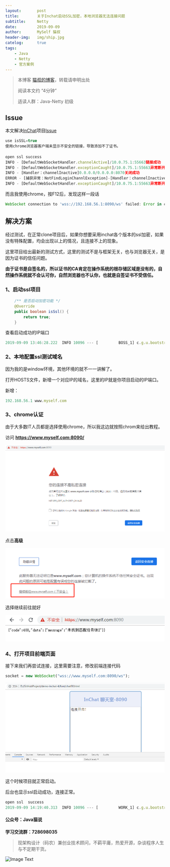 ```yaml
---
layout:       post
title:        关于Inchat启动SSL加密，本地浏览器无法连接问题
subtitle:     Netty
date:         2019-09-09
author:       MySelf 猫叔
header-img:   img/ship.jpg
catelog:      true
tags:
    - Java
    - Netty
    - 官方案例
---
```


> 本博客 [猫叔的博客](https://unclecatmyself.github.io/)，转载请申明出处
>
> 阅读本文约 “4分钟”
>
> 适读人群：Java-Netty 初级

## Issue

本文解决[InChat](https://github.com/AwakenCN/InChat/issues)项目[Issue](https://github.com/AwakenCN/InChat/issues/24)

```js
use isSSL=true
使用chrome浏览器客户端未显示不安全的链接，导致添加不了证书。

open ssl success
INFO - [DefaultWebSocketHandler.channelActive]/10.0.75.1:55663链接成功
INFO - [DefaultWebSocketHandler.exceptionCaught]/10.0.75.1:55663异常断开
INFO - [Handler：channelInactive]0.0.0.0/0.0.0.0:8070关闭成功
ERROR - [捕获异常：NotFindLoginChannlException]-[Handler：channelInactive] 关闭未正常注册链接！
INFO - [DefaultWebSocketHandler.exceptionCaught]/10.0.75.1:55663异常断开
```

而且我使用chrome，按F12后，发现这样一段话

```js
WebSocket connection to 'wss://192.168.56.1:8090/ws' failed: Error in connection establishment: net::ERR_CERT_AUTHORITY_INVALID
```

## 解决方案

经过测试，在正常clone项目后，如果你想要采用inchat各个版本的ssl加密，如果没有特殊配置，均会出现以上的情况，且连接不上的现象。

这里项目给出最新的测试方式，这里的测试不是与框架无关，也与浏览器无关，是因为证书的信任问题。

**由于证书是自签名的，所以证书的CA肯定在操作系统的根存储区域是没有的，自然操作系统就不会认可你，自然浏览器也不认你，也就是自签证书不受信任。**

### 1、启动ssl项目

```java
    /** 是否启动加密功能 */
    @Override
    public boolean isSsl() {
        return true;
    }
```

查看启动成功的IP端口

```js
2019-09-09 13:46:28.222  INFO 10096 --- [         BOSS_1] c.g.u.bootstrap.NettyBootstrapServer     : 服务端启动成功【192.168.56.1:8090】
```

### 2、本地配置ssl测试域名

因为我的是window环境，其他环境的就不一一讲解了。

打开HOSTS文件，新增一个对应IP的域名，这里的IP就是你项目启动的IP端口。

新增：

```js
192.168.56.1 www.myself.com
```

### 3、chrome认证

由于大多数IT人员都是选择使用chrome，所以我这边就按照chrom来给出教程。

访问 **https://www.myself.com:8090/**

![加密1](https://raw.githubusercontent.com/UncleCatMySelf/img-myself/master/img/inchat/ssl-bug/%E5%8A%A0%E5%AF%861.png)

点击**高级**

![加密2](https://raw.githubusercontent.com/UncleCatMySelf/img-myself/master/img/inchat/ssl-bug/%E5%8A%A0%E5%AF%862.png)

选择继续前往就好

![加密3](https://raw.githubusercontent.com/UncleCatMySelf/img-myself/master/img/inchat/ssl-bug/%E5%8A%A0%E5%AF%863.png)

### 4、打开项目前端页面

接下来我们再尝试连接，这里需要注意，修改前端连接代码

```js
socket = new WebSocket("wss://www.myself.com:8090/ws");
```

![okay](https://raw.githubusercontent.com/UncleCatMySelf/img-myself/master/img/inchat/ssl-bug/okay.png)

这个时候项目就正常启动。

后台也显示ssl启动成功，连接正常。

```js
open ssl  success
2019-09-09 14:19:40.313  INFO 10096 --- [         WORK_1] c.g.u.bootstrap.handler.DefaultHandler   : [DefaultWebSocketHandler.channelActive]/192.168.56.1:7004链接成功
```

#### 公众号：Java猫说

**学习交流群：728698035**

> 现架构设计（码农）兼创业技术顾问，不羁平庸，热爱开源，杂谈程序人生与不定期干货。

![Image Text](https://user-gold-cdn.xitu.io/2018/12/28/167f41f1a5729856?w=344&h=344&f=jpeg&s=8231)